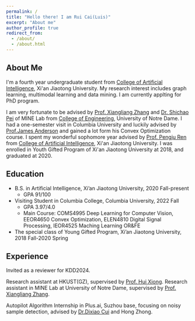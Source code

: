 ```yaml
---
permalink: /
title: "Hello there! I am Rui Cai(Luis)"
excerpt: "About me"
author_profile: true
redirect_from: 
  - /about/
  - /about.html
---
```


## About Me
I'm a fourth year undergraduate student from [College of Artificial Intelligence](https://iair.xjtu.edu.cn/), Xi'an Jiaotong University. My research interest includes graph learning, multimodal learning and data mining. I am currently applting for PhD program. 

I am very fortunate to be advised by [Prof. Xiangliang Zhang](https://engineering.nd.edu/faculty/xiangliang-zhang/) and [Dr. Shichao Pei](https://scpei.github.io/) of MINE Lab from [College of Engineering](https://engineering.nd.edu/), University of Notre Dame. I had a one-semester visit in Columbia University and luckily advised by [Prof.James Anderson](http://www.columbia.edu/~ja3451/) and gained a lot form his Convex Optimization course. I spent my wonderful sophomore year advised by [Prof. Pengju Ren](https://gr.xjtu.edu.cn/en/web/pengjuren) from [College of Artificial Intelligence](https://iair.xjtu.edu.cn/), Xi'an Jiaotong University. I was enrolled in Youth Gifted Program of Xi'an Jiaotong University at 2018, and graduated at 2020.
## Education
+ B.S. in Artificial Intelligence, Xi’an Jiaotong University, 2020 Fall-present
  + GPA 91/100
+ Visiting Student in Columbia College, Columbia University, 2022 Fall
  + GPA 3.97/4.0
  + Main Course: COMS4995 Deep Learning for Computer Vision, EEOR4650 Convex Optimization, ELEN4810 Digital Signal Processing, IEOR4525 Maching Learning OR&FE
+ The special class of Young Gifted Program, Xi’an Jiaotong University, 2018 Fall-2020 Spring

## Experience
Invited as a reviewer for KDD2024.

Research assistant at HKUST(GZ), supervised by [Prof. Hui Xiong](https://facultyprofiles.hkust-gz.edu.cn/faculty-personal-page?id=253).
Research assistant in MINE Lab at University of Notre Dame, supervised by [Prof. Xiangliang Zhang](https://engineering.nd.edu/faculty/xiangliang-zhang/).

Autopilot Algorithm Internship in Plus.ai, Suzhou base, focusing on noisy sample detection, advised by [Dr.Dixiao Cui](https://www.linkedin.com/in/dixiaocui/) and Hong Zhong.

